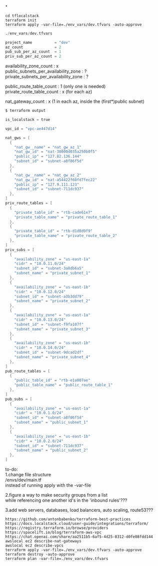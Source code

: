 ## .

`cd tflocalstack`  
`terraform init`  
`terraform apply -var-file=./env_vars/dev.tfvars -auto-approve`

```s
./env_vars/dev.tfvars

project_name          = "dev"
az_count              = 2
pub_sub_per_az_count  = 1
priv_sub_per_az_count = 2
```

availability_zone_count : x  
public_subnets_per_availability_zone : ?  
private_subnets_per_availability_zone : ?

public_route_table_count : 1 (only one is needed)  
private_route_table_count : x (for each az)

nat_gateway_count : x (1 in each az, inside the (first\*)public subnet)

```s
$ terraform output

is_localstack = true

vpc_id = "vpc-ae447d14"

nat_gws = [
  {
    "nat_gw__name" = "nat_gw_az_1"
    "nat_gw_id" = "nat-38000d035a250b0f5"
    "public_ip" = "127.82.136.144"
    "subnet_id" = "subnet-a8f86f5d"
  },
  {
    "nat_gw__name" = "nat_gw_az_2"
    "nat_gw_id" = "nat-a54422f60fd7fec22"
    "public_ip" = "127.9.111.123"
    "subnet_id" = "subnet-711dc937"
  },
]
priv_route_tables = [
  {
    "private_table_id" = "rtb-cade61e7"
    "private_table_name" = "private_route_table_1"
  },
  {
    "private_table_id" = "rtb-d1d0d9f9"
    "private_table_name" = "private_route_table_2"
  },
]
priv_subs = [
  {
    "availability_zone" = "us-east-1a"
    "cidr" = "10.0.11.0/24"
    "subnet_id" = "subnet-3a8db6a5"
    "subnet_name" = "private_subnet_1"
  },
  {
    "availability_zone" = "us-east-1b"
    "cidr" = "10.0.12.0/24"
    "subnet_id" = "subnet-a3b3dd79"
    "subnet_name" = "private_subnet_2"
  },
  {
    "availability_zone" = "us-east-1a"
    "cidr" = "10.0.13.0/24"
    "subnet_id" = "subnet-f9fa107f"
    "subnet_name" = "private_subnet_3"
  },
  {
    "availability_zone" = "us-east-1b"
    "cidr" = "10.0.14.0/24"
    "subnet_id" = "subnet-9dcad2df"
    "subnet_name" = "private_subnet_4"
  },
]
pub_route_tables = [
  {
    "public_table_id" = "rtb-e1a807ae"
    "public_table_name" = "public_route_table_1"
  },
]
pub_subs = [
  {
    "availability_zone" = "us-east-1a"
    "cidr" = "10.0.1.0/24"
    "subnet_id" = "subnet-a8f86f5d"
    "subnet_name" = "public_subnet_1"
  },
  {
    "availability_zone" = "us-east-1b"
    "cidr" = "10.0.2.0/24"
    "subnet_id" = "subnet-711dc937"
    "subnet_name" = "public_subnet_2"
  },
]
```

to-do:  
1.change file structure  
/envs/dev/main.tf  
instead of running apply with the -var-file

2.figure a way to make security groups from a list  
while referencing one another id's in the 'inbound rules'???

3.add web servers, databases, load balancers, auto scaling, route53???

`https://github.com/antonbabenko/terraform-best-practices`  
`https://docs.localstack.cloud/user-guide/integrations/terraform/`  
`https://registry.terraform.io/browse/providers`  
`https://spacelift.io/blog/terraform-aws-vpc`  
`https://chat.openai.com/share/aa2511b5-6af5-4d25-8312-d0fe08fdd144`  
`awslocal ec2 describe-nat-gateways`  
`awslocal ec2 describe-vpcs`  
`terraform apply -var-file=./env_vars/dev.tfvars -auto-approve`  
`terraform destroy -auto-approve`  
`terraform plan -var-file=./env_vars/dev.tfvars`
